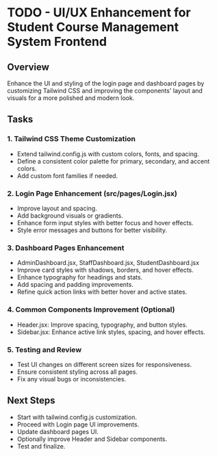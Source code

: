 # TODO - UI/UX Enhancement for Student Course Management System Frontend

## Overview
Enhance the UI and styling of the login page and dashboard pages by customizing Tailwind CSS and improving the components' layout and visuals for a more polished and modern look.

## Tasks

### 1. Tailwind CSS Theme Customization
- Extend tailwind.config.js with custom colors, fonts, and spacing.
- Define a consistent color palette for primary, secondary, and accent colors.
- Add custom font families if needed.

### 2. Login Page Enhancement (src/pages/Login.jsx)
- Improve layout and spacing.
- Add background visuals or gradients.
- Enhance form input styles with better focus and hover effects.
- Style error messages and buttons for better visibility.

### 3. Dashboard Pages Enhancement
- AdminDashboard.jsx, StaffDashboard.jsx, StudentDashboard.jsx
- Improve card styles with shadows, borders, and hover effects.
- Enhance typography for headings and stats.
- Add spacing and padding improvements.
- Refine quick action links with better hover and active states.

### 4. Common Components Improvement (Optional)
- Header.jsx: Improve spacing, typography, and button styles.
- Sidebar.jsx: Enhance active link styles, spacing, and hover effects.

### 5. Testing and Review
- Test UI changes on different screen sizes for responsiveness.
- Ensure consistent styling across all pages.
- Fix any visual bugs or inconsistencies.

## Next Steps
- Start with tailwind.config.js customization.
- Proceed with Login page UI improvements.
- Update dashboard pages UI.
- Optionally improve Header and Sidebar components.
- Test and finalize.
